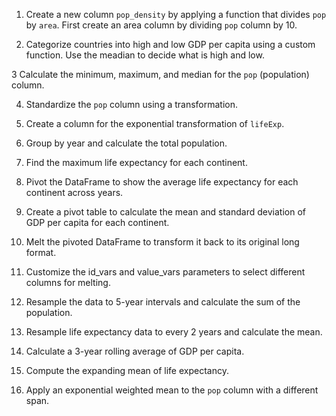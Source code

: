 
1. Create a new column `pop_density` by applying a function that divides
    `pop` by `area`. First create an area column by dividing `pop` column by 10.
    
2. Categorize countries into high and low GDP per capita using a custom
    function.  Use the meadian to decide what is high and low.
    
3 Calculate the minimum, maximum, and median for the `pop` (population) column.

4. Standardize the `pop` column using a transformation.

5. Create a column for the exponential transformation of `lifeExp`.

6. Group by year and calculate the total population.

7. Find the maximum life expectancy for each continent.

8. Pivot the DataFrame to show the average life expectancy for each continent across years.

9. Create a pivot table to calculate the mean and standard deviation of GDP per capita for each continent.

10. Melt the pivoted DataFrame to transform it back to its original long format.

11. Customize the id_vars and value_vars parameters to select different columns for melting.

12. Resample the data to 5-year intervals and calculate the sum of the population.

13. Resample life expectancy data to every 2 years and calculate the mean.

14. Calculate a 3-year rolling average of GDP per capita.

15. Compute the expanding mean of life expectancy.


16. Apply an exponential weighted mean to the `pop` column with a different span.
